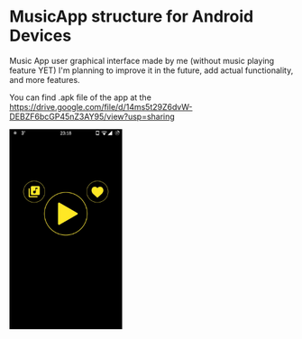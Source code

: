 # MusicApp structure for Android Devices

Music App user graphical interface made by me (without music playing feature YET) I'm planning to improve it 
in the future, add actual functionality, and more features.

You can find .apk file of the app at the https://drive.google.com/file/d/14ms5t29Z6dvW-DEBZF6bcGP45nZ3AY95/view?usp=sharing

<img src="https://raw.githubusercontent.com/orpuwupetup/MusicApp/master/Screenshots/Main.jpg" width=200>
